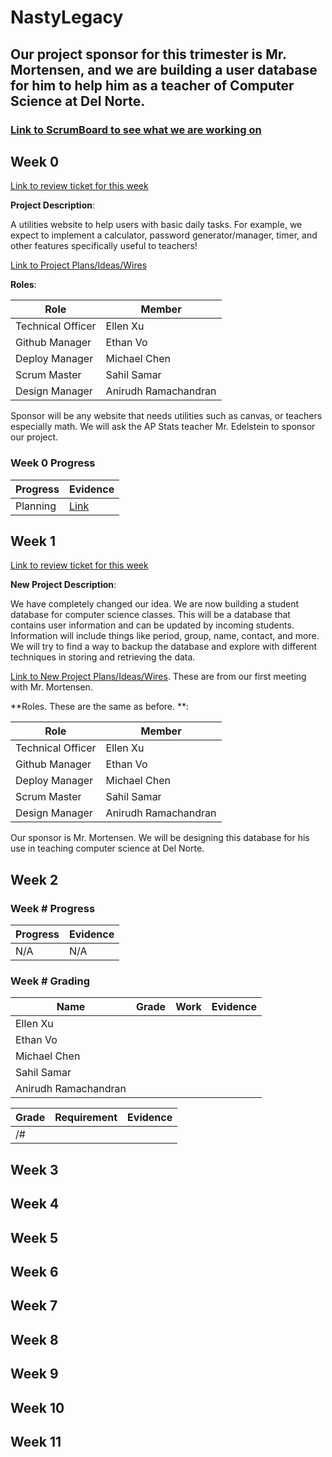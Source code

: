 # NastyLegacy

## Our project sponsor for this trimester is Mr. Mortensen, and we are building a user database for him to help him as a teacher of Computer Science at Del Norte.
### [Link to ScrumBoard to see what we are working on](https://github.com/NastyLegacy/NastyLegacy/projects/1)

## Week 0

[Link to review ticket for this week](https://github.com/NastyEthan/NastyLegacy/issues/1)

**Project Description**:

A utilities website to help users with basic daily tasks. For example, we expect to implement a calculator, password generator/manager, timer, and other features specifically useful to teachers! 

[Link to Project Plans/Ideas/Wires](https://github.com/NastyLegacy/NastyLegacy/wiki/Old-Project-Plans-Ideas-Wires) 

**Roles**:

|Role| Member |
| - | - |
| Technical Officer | Ellen Xu |
| Github Manager | Ethan Vo |
| Deploy Manager | Michael Chen |
| Scrum Master | Sahil Samar |
| Design Manager | Anirudh Ramachandran |

Sponsor will be any website that needs utilities such as canvas, or teachers especially math. We will ask the AP Stats teacher Mr. Edelstein to sponsor our project. 

### Week 0 Progress

| Progress | Evidence |
| - | - |
| Planning | [Link](https://github.com/NastyEthan/NastyLegacy/issues/1) |

## Week 1

[Link to review ticket for this week](https://github.com/NastyLegacy/NastyLegacy/issues/14)

**New Project Description**:

We have completely changed our idea. We are now building a student database for computer science classes. This will be a database that contains user information and can be updated by incoming students. Information will include things like period, group, name, contact, and more. We will try to find a way to backup the database and explore with different techniques in storing and retrieving the data.

[Link to New Project Plans/Ideas/Wires](https://nastylegacy.github.io/NastyLegacy/docs/req). These are from our first meeting with Mr. Mortensen.

**Roles. These are the same as before. **:

|Role| Member |
| - | - |
| Technical Officer | Ellen Xu |
| Github Manager | Ethan Vo |
| Deploy Manager | Michael Chen |
| Scrum Master | Sahil Samar |
| Design Manager | Anirudh Ramachandran |

Our sponsor is Mr. Mortensen. We will be designing this database for his use in teaching computer science at Del Norte. 

## Week 2

### Week # Progress

| Progress | Evidence |
| - | - |
| N/A | N/A |

### Week # Grading

| Name | Grade | Work | Evidence |
| - | - | - | - |
| Ellen Xu | | | |
| Ethan Vo | | | |
| Michael Chen | | | |
| Sahil Samar | | | |
| Anirudh Ramachandran | | | |


| Grade | Requirement | Evidence |
| - | - | - |
| /# | | | |
## Week 3

## Week 4

## Week 5

## Week 6

## Week 7

## Week 8

## Week 9

## Week 10

## Week 11
